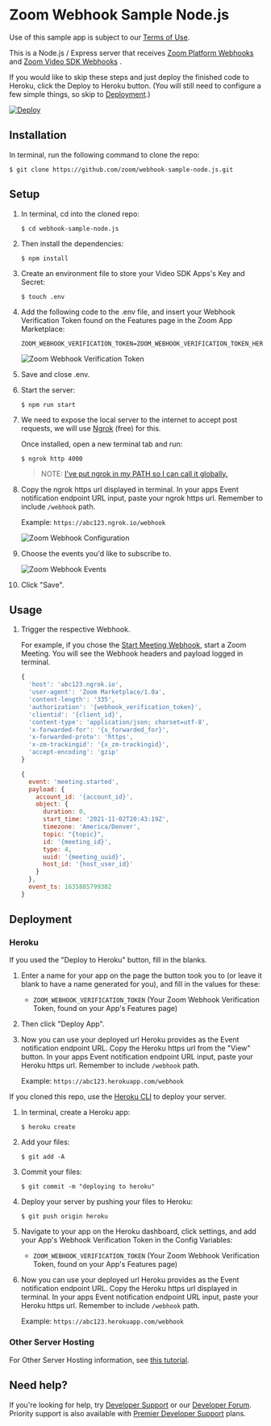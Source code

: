 # Zoom Webhook Sample Node.js

Use of this sample app is subject to our [Terms of Use](https://zoom.us/docs/en-us/zoom_api_license_and_tou.html).

This is a Node.js / Express server that receives [Zoom Platform Webhooks](https://marketplace.zoom.us/docs/api-reference/webhook-reference) and [Zoom Video SDK Webhooks](https://marketplace.zoom.us/docs/api-reference/webhook-reference/video-sdk-events) .

If you would like to skip these steps and just deploy the finished code to Heroku, click the Deploy to Heroku button. (You will still need to configure a few simple things, so skip to [Deployment](#deployment).)

[![Deploy](https://www.herokucdn.com/deploy/button.svg)](https://heroku.com/deploy)

## Installation

In terminal, run the following command to clone the repo:

`$ git clone https://github.com/zoom/webhook-sample-node.js.git`

## Setup

1. In terminal, cd into the cloned repo:

   `$ cd webhook-sample-node.js`

1. Then install the dependencies:

   `$ npm install`

1. Create an environment file to store your Video SDK Apps's Key and Secret:

   `$ touch .env`

1. Add the following code to the .env file, and insert your Webhook Verification Token found on the Features page in the Zoom App Marketplace:

   ```
   ZOOM_WEBHOOK_VERIFICATION_TOKEN=ZOOM_WEBHOOK_VERIFICATION_TOKEN_HERE
   ```

   ![Zoom Webhook Verification Token](https://s3.amazonaws.com/user-content.stoplight.io/32426/1635884356131 "Zoom Webhook Verification Token")

1. Save and close .env.

1. Start the server:

   `$ npm run start`

1. We need to expose the local server to the internet to accept post requests, we will use [Ngrok](https://ngrok.com) (free) for this.

   Once installed, open a new terminal tab and run:

   `$ ngrok http 4000`

   > NOTE: [I've put ngrok in my PATH so I can call it globally.](https://stackoverflow.com/a/36759493/6592510)

1. Copy the ngrok https url displayed in terminal. In your apps Event notification endpoint URL input, paste your ngrok https url. Remember to include `/webhook` path.

   Example: `https://abc123.ngrok.io/webhook`

   ![Zoom Webhook Configuration](https://s3.amazonaws.com/user-content.stoplight.io/32426/1635885688814 "Zoom Webhook Configuration")

1. Choose the events you'd like to subscribe to.

   ![Zoom Webhook Events](https://s3.amazonaws.com/user-content.stoplight.io/32426/1635884395709 "Zoom Webhook Events")

1. Click "Save".

## Usage

1. Trigger the respective Webhook.

   For example, if you chose the [Start Meeting Webhook](https://marketplace.zoom.us/docs/api-reference/webhook-reference/meeting-events/meeting-started), start a Zoom Meeting. You will see the Webhook headers and payload logged in terminal.

   ```js
   {
     'host': 'abc123.ngrok.io',
     'user-agent': 'Zoom Marketplace/1.0a',
     'content-length': '335',
     'authorization': '{webhook_verification_token}',
     'clientid': '{client_id}',
     'content-type': 'application/json; charset=utf-8',
     'x-forwarded-for': '{x_forwarded_for}',
     'x-forwarded-proto': 'https',
     'x-zm-trackingid': '{x_zm-trackingid}',
     'accept-encoding': 'gzip'
   }
   ```

   ```js
   {
     event: 'meeting.started',
     payload: {
       account_id: '{account_id}',
       object: {
         duration: 0,
         start_time: '2021-11-02T20:43:19Z',
         timezone: 'America/Denver',
         topic: "{topic}",
         id: '{meeting_id}',
         type: 4,
         uuid: '{meeting_uuid}',
         host_id: '{host_user_id}'
       }
     },
     event_ts: 1635885799302
   }
   ```

## Deployment

### Heroku

If you used the "Deploy to Heroku" button, fill in the blanks.

1. Enter a name for your app on the page the button took you to (or leave it blank to have a name generated for you), and fill in the values for these:

   - `ZOOM_WEBHOOK_VERIFICATION_TOKEN` (Your Zoom Webhook Verification Token, found on your App's Features page)

1. Then click "Deploy App".

1. Now you can use your deployed url Heroku provides as the Event notification endpoint URL. Copy the Heroku https url from the "View" button. In your apps Event notification endpoint URL input, paste your Heroku https url. Remember to include `/webhook` path.

   Example: `https://abc123.herokuapp.com/webhook`

If you cloned this repo, use the [Heroku CLI](https://devcenter.heroku.com/articles/heroku-cli) to deploy your server.

1. In terminal, create a Heroku app:

   `$ heroku create`

1. Add your files:

   `$ git add -A`

1. Commit your files:

   `$ git commit -m "deploying to heroku"`

1. Deploy your server by pushing your files to Heroku:

   `$ git push origin heroku`

1. Navigate to your app on the Heroku dashboard, click settings, and add your App's Webhook Verification Token in the Config Variables:

   - `ZOOM_WEBHOOK_VERIFICATION_TOKEN` (Your Zoom Webhook Verification Token, found on your App's Features page)

1. Now you can use your deployed url Heroku provides as the Event notification endpoint URL. Copy the Heroku https url displayed in terminal. In your apps Event notification endpoint URL input, paste your Heroku https url. Remember to include `/webhook` path.

   Example: `https://abc123.herokuapp.com/webhook`

### Other Server Hosting

For Other Server Hosting information, see [this tutorial](https://developer.mozilla.org/en-US/docs/Learn/Server-side/Express_Nodejs/deployment#choosing_a_hosting_provider).

## Need help?

If you're looking for help, try [Developer Support](https://devsupport.zoom.us)   or our [Developer Forum](https://devforum.zoom.us). Priority support is also available with [Premier Developer Support](https://zoom.us/docs/en-us/developer-support-plans.html) plans.

